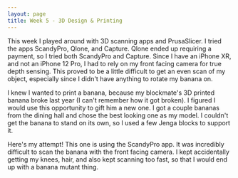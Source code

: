 ```yaml
---
layout: page
title: Week 5 - 3D Design & Printing
---
```


This week I played around with 3D scanning apps and PrusaSlicer. I tried the apps ScandyPro, Qlone, and Capture. Qlone ended up requiring a payment, so I tried both ScandyPro and Capture. Since I have an iPhone XR, and not an iPhone 12 Pro, I had to rely on my front facing camera for true depth sensing. This proved to be a little difficult to get an even scan of my object, especially since I didn't have anything to rotate my banana on.

I knew I wanted to print a banana, because my blockmate's 3D printed banana broke last year (I can't remember how it got broken). I figured I would use this opportunity to gift him a new one. I got a couple bananas from the dining hall and chose the best looking one as my model. I couldn't get the banana to stand on its own, so I used a few Jenga blocks to support it. 

Here's my attempt! This one is using the ScandyPro app. It was incredibly difficult to scan the banana with the front facing camera. I kept accidentally getting my knees, hair, and also kept scanning too fast, so that I would end up with a banana mutant thing.

<script src="https://embed.github.com/view/3d/azhou4/ps70/master/assets/stl/scandy.stl"></script>

<script src="https://embed.github.com/view/3d/azhou4/ps70/master/assets/stl/BananaKnightV2.stl"></script>